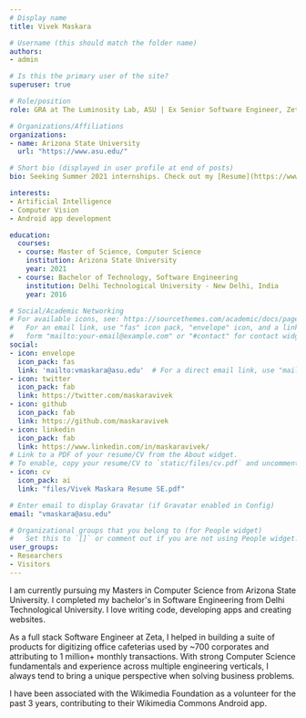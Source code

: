 ```yaml
---
# Display name
title: Vivek Maskara

# Username (this should match the folder name)
authors:
- admin

# Is this the primary user of the site?
superuser: true

# Role/position
role: GRA at The Luminosity Lab, ASU | Ex Senior Software Engineer, Zeta | Volunteer, Wikimedia Foundation

# Organizations/Affiliations
organizations:
- name: Arizona State University
  url: "https://www.asu.edu/"

# Short bio (displayed in user profile at end of posts)
bio: Seeking Summer 2021 internships. Check out my [Resume](https://www.maskaravivek.com/files/Vivek%20Maskara%20Resume%20SE.pdf). 

interests:
- Artificial Intelligence
- Computer Vision
- Android app development

education:
  courses:
  - course: Master of Science, Computer Science
    institution: Arizona State University
    year: 2021
  - course: Bachelor of Technology, Software Engineering
    institution: Delhi Technological University - New Delhi, India
    year: 2016

# Social/Academic Networking
# For available icons, see: https://sourcethemes.com/academic/docs/page-builder/#icons
#   For an email link, use "fas" icon pack, "envelope" icon, and a link in the
#   form "mailto:your-email@example.com" or "#contact" for contact widget.
social:
- icon: envelope
  icon_pack: fas
  link: 'mailto:vmaskara@asu.edu'  # For a direct email link, use "mailto:test@example.org".
- icon: twitter
  icon_pack: fab
  link: https://twitter.com/maskaravivek
- icon: github
  icon_pack: fab
  link: https://github.com/maskaravivek
- icon: linkedin
  icon_pack: fab
  link: https://www.linkedin.com/in/maskaravivek/
# Link to a PDF of your resume/CV from the About widget.
# To enable, copy your resume/CV to `static/files/cv.pdf` and uncomment the lines below.
- icon: cv
  icon_pack: ai
  link: "files/Vivek Maskara Resume SE.pdf"

# Enter email to display Gravatar (if Gravatar enabled in Config)
email: "vmaskara@asu.edu"

# Organizational groups that you belong to (for People widget)
#   Set this to `[]` or comment out if you are not using People widget.
user_groups:
- Researchers
- Visitors
---
```


I am currently pursuing my Masters in Computer Science from Arizona State University. I completed my bachelor's in Software Engineering from Delhi Technological University. I love writing code, developing apps and creating websites.

As a full stack Software Engineer at Zeta, I helped in building a suite of products for digitizing office cafeterias used by ~700 corporates and attributing to 1 million+ monthly transactions. With strong Computer Science fundamentals and experience across multiple engineering verticals, I always tend to bring a unique perspective when solving business problems.

I have been associated with the Wikimedia Foundation as a volunteer for the past 3 years, contributing to their Wikimedia Commons Android app. 